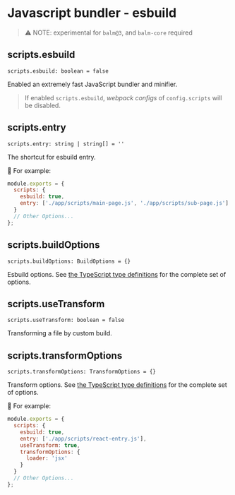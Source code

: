 # Javascript bundler - esbuild

> ⚠️ NOTE: experimental for `balm@3`, and `balm-core` required

## scripts.esbuild

`scripts.esbuild: boolean = false`

Enabled an extremely fast JavaScript bundler and minifier.

> If enabled `scripts.esbuild`, _webpack configs_ of `config.scripts` will be disabled.

## scripts.entry

`scripts.entry: string | string[] = ''`

The shortcut for esbuild entry.

:chestnut: For example:

```js
module.exports = {
  scripts: {
    esbuild: true,
    entry: ['./app/scripts/main-page.js', './app/scripts/sub-page.js']
  }
  // Other Options...
};
```

## scripts.buildOptions

`scripts.buildOptions: BuildOptions = {}`

Esbuild options. See [the TypeScript type definitions](https://github.com/evanw/esbuild/blob/master/lib/types.ts) for the complete set of options.

## scripts.useTransform

`scripts.useTransform: boolean = false`

Transforming a file by custom build.

## scripts.transformOptions

`scripts.transformOptions: TransformOptions = {}`

Transform options. See [the TypeScript type definitions](https://github.com/evanw/esbuild/blob/master/lib/types.ts) for the complete set of options.

:chestnut: For example:

```js
module.exports = {
  scripts: {
    esbuild: true,
    entry: ['./app/scripts/react-entry.js'],
    useTransform: true,
    transformOptions: {
      loader: 'jsx'
    }
  }
  // Other Options...
};
```
